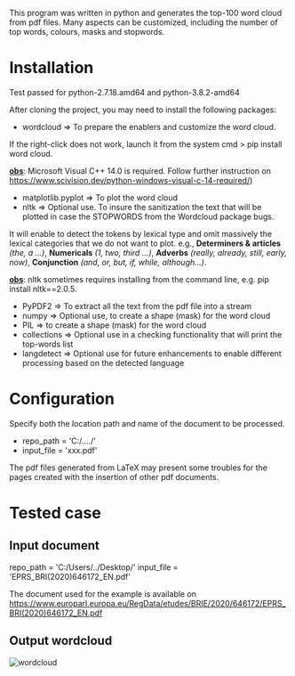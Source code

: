 This program was written in python and generates the top-100 word cloud from pdf files. Many aspects can be customized, including the number of top words, colours, masks and stopwords.

# Installation 

Test passed for python-2.7.18.amd64 and python-3.8.2-amd64

After cloning the project, you may need to install the following packages:

* wordcloud  => To prepare the enablers and customize the word cloud.

If the right-click does not work, launch it from the system cmd > pip install word cloud.

**<ins>obs</ins>**: Microsoft Visual C++ 14.0 is required. Follow further instruction on https://www.scivision.dev/python-windows-visual-c-14-required/)

* matplotlib.pyplot => To plot the word cloud
* nltk => Optional use. To insure the sanitization the text that will be plotted in case the STOPWORDS from the Wordcloud package bugs. 

It will enable to detect the tokens by lexical type and omit massively the lexical categories that we do not want to plot. 
e.g., **Determiners & articles** *(the, a ...)*, **Numericals** *(1, two, third ...)*,  **Adverbs** *(really, already, still, early, now)*, **Conjunction** *(and, or, but, if, while, although...)*. 

**<ins>obs</ins>**: nltk sometimes requires installing from the command line, e.g. pip install nltk==2.0.5.

* PyPDF2 => To extract all the text from the pdf file into a stream
* numpy => Optional use, to create a shape (mask) for the word cloud
* PIL => to create a shape (mask) for the word cloud
* collections => Optional use in a checking  functionality that will print the top-words list
* langdetect => Optional use for future enhancements to enable different processing based on the detected language

# Configuration
Specify both the location path and name of the document to be processed.

* repo_path = 'C:/..../'
* input_file = 'xxx.pdf'

The pdf files generated from LaTeX may present some troubles for the pages created with the insertion of other pdf documents.

# Tested case
## Input document
repo_path = 'C:/Users/../Desktop/'
input_file = 'EPRS_BRI(2020)646172_EN.pdf' 

The document  used for the example is available on https://www.europarl.europa.eu/RegData/etudes/BRIE/2020/646172/EPRS_BRI(2020)646172_EN.pdf

## Output wordcloud
![wordcloud](https://user-images.githubusercontent.com/28622444/81429128-43904f00-9155-11ea-94e6-e9b58ef072ca.png)

